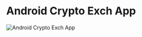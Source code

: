 
# Android Crypto Exch App

![Android Crypto Exch App](https://github.com/EbrahimBonger/Android-Crypto-Exch-App/blob/main/android_crypto_final_demo.gif)
